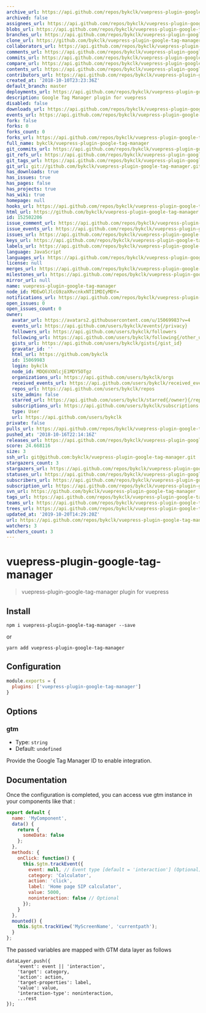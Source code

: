 ```yaml
---
archive_url: https://api.github.com/repos/bykclk/vuepress-plugin-google-tag-manager/{archive_format}{/ref}
archived: false
assignees_url: https://api.github.com/repos/bykclk/vuepress-plugin-google-tag-manager/assignees{/user}
blobs_url: https://api.github.com/repos/bykclk/vuepress-plugin-google-tag-manager/git/blobs{/sha}
branches_url: https://api.github.com/repos/bykclk/vuepress-plugin-google-tag-manager/branches{/branch}
clone_url: https://github.com/bykclk/vuepress-plugin-google-tag-manager.git
collaborators_url: https://api.github.com/repos/bykclk/vuepress-plugin-google-tag-manager/collaborators{/collaborator}
comments_url: https://api.github.com/repos/bykclk/vuepress-plugin-google-tag-manager/comments{/number}
commits_url: https://api.github.com/repos/bykclk/vuepress-plugin-google-tag-manager/commits{/sha}
compare_url: https://api.github.com/repos/bykclk/vuepress-plugin-google-tag-manager/compare/{base}...{head}
contents_url: https://api.github.com/repos/bykclk/vuepress-plugin-google-tag-manager/contents/{+path}
contributors_url: https://api.github.com/repos/bykclk/vuepress-plugin-google-tag-manager/contributors
created_at: '2018-10-10T23:23:36Z'
default_branch: master
deployments_url: https://api.github.com/repos/bykclk/vuepress-plugin-google-tag-manager/deployments
description: Google Tag Manager plugin for vuepress
disabled: false
downloads_url: https://api.github.com/repos/bykclk/vuepress-plugin-google-tag-manager/downloads
events_url: https://api.github.com/repos/bykclk/vuepress-plugin-google-tag-manager/events
fork: false
forks: 0
forks_count: 0
forks_url: https://api.github.com/repos/bykclk/vuepress-plugin-google-tag-manager/forks
full_name: bykclk/vuepress-plugin-google-tag-manager
git_commits_url: https://api.github.com/repos/bykclk/vuepress-plugin-google-tag-manager/git/commits{/sha}
git_refs_url: https://api.github.com/repos/bykclk/vuepress-plugin-google-tag-manager/git/refs{/sha}
git_tags_url: https://api.github.com/repos/bykclk/vuepress-plugin-google-tag-manager/git/tags{/sha}
git_url: git://github.com/bykclk/vuepress-plugin-google-tag-manager.git
has_downloads: true
has_issues: true
has_pages: false
has_projects: true
has_wiki: true
homepage: null
hooks_url: https://api.github.com/repos/bykclk/vuepress-plugin-google-tag-manager/hooks
html_url: https://github.com/bykclk/vuepress-plugin-google-tag-manager
id: 152502206
issue_comment_url: https://api.github.com/repos/bykclk/vuepress-plugin-google-tag-manager/issues/comments{/number}
issue_events_url: https://api.github.com/repos/bykclk/vuepress-plugin-google-tag-manager/issues/events{/number}
issues_url: https://api.github.com/repos/bykclk/vuepress-plugin-google-tag-manager/issues{/number}
keys_url: https://api.github.com/repos/bykclk/vuepress-plugin-google-tag-manager/keys{/key_id}
labels_url: https://api.github.com/repos/bykclk/vuepress-plugin-google-tag-manager/labels{/name}
language: JavaScript
languages_url: https://api.github.com/repos/bykclk/vuepress-plugin-google-tag-manager/languages
license: null
merges_url: https://api.github.com/repos/bykclk/vuepress-plugin-google-tag-manager/merges
milestones_url: https://api.github.com/repos/bykclk/vuepress-plugin-google-tag-manager/milestones{/number}
mirror_url: null
name: vuepress-plugin-google-tag-manager
node_id: MDEwOlJlcG9zaXRvcnkxNTI1MDIyMDY=
notifications_url: https://api.github.com/repos/bykclk/vuepress-plugin-google-tag-manager/notifications{?since,all,participating}
open_issues: 0
open_issues_count: 0
owner:
  avatar_url: https://avatars2.githubusercontent.com/u/15069983?v=4
  events_url: https://api.github.com/users/bykclk/events{/privacy}
  followers_url: https://api.github.com/users/bykclk/followers
  following_url: https://api.github.com/users/bykclk/following{/other_user}
  gists_url: https://api.github.com/users/bykclk/gists{/gist_id}
  gravatar_id: ''
  html_url: https://github.com/bykclk
  id: 15069983
  login: bykclk
  node_id: MDQ6VXNlcjE1MDY5OTgz
  organizations_url: https://api.github.com/users/bykclk/orgs
  received_events_url: https://api.github.com/users/bykclk/received_events
  repos_url: https://api.github.com/users/bykclk/repos
  site_admin: false
  starred_url: https://api.github.com/users/bykclk/starred{/owner}{/repo}
  subscriptions_url: https://api.github.com/users/bykclk/subscriptions
  type: User
  url: https://api.github.com/users/bykclk
private: false
pulls_url: https://api.github.com/repos/bykclk/vuepress-plugin-google-tag-manager/pulls{/number}
pushed_at: '2018-10-16T22:14:16Z'
releases_url: https://api.github.com/repos/bykclk/vuepress-plugin-google-tag-manager/releases{/id}
score: 24.668116
size: 3
ssh_url: git@github.com:bykclk/vuepress-plugin-google-tag-manager.git
stargazers_count: 3
stargazers_url: https://api.github.com/repos/bykclk/vuepress-plugin-google-tag-manager/stargazers
statuses_url: https://api.github.com/repos/bykclk/vuepress-plugin-google-tag-manager/statuses/{sha}
subscribers_url: https://api.github.com/repos/bykclk/vuepress-plugin-google-tag-manager/subscribers
subscription_url: https://api.github.com/repos/bykclk/vuepress-plugin-google-tag-manager/subscription
svn_url: https://github.com/bykclk/vuepress-plugin-google-tag-manager
tags_url: https://api.github.com/repos/bykclk/vuepress-plugin-google-tag-manager/tags
teams_url: https://api.github.com/repos/bykclk/vuepress-plugin-google-tag-manager/teams
trees_url: https://api.github.com/repos/bykclk/vuepress-plugin-google-tag-manager/git/trees{/sha}
updated_at: '2019-10-20T14:29:20Z'
url: https://api.github.com/repos/bykclk/vuepress-plugin-google-tag-manager
watchers: 3
watchers_count: 3
---
```


# vuepress-plugin-google-tag-manager

> vuepress-plugin-google-tag-manager plugin for vuepress

## Install

```
npm i vuepress-plugin-google-tag-manager --save
```
or
```
yarn add vuepress-plugin-google-tag-manager
```

## Configuration

```javascript
module.exports = {
  plugins: ['vuepress-plugin-google-tag-manager'] 
}
```

## Options

### gtm

- Type: `string`
- Default: `undefined`

Provide the Google Tag Manager ID to enable integration.

## Documentation

Once the configuration is completed, you can access vue gtm instance in your components like that :

```javascript
export default {
  name: 'MyComponent',
  data() {
    return {
      someData: false
    };
  },
  methods: {
    onClick: function() {
      this.$gtm.trackEvent({
        event: null, // Event type [default = 'interaction'] (Optional)
        category: 'Calculator',
        action: 'click',
        label: 'Home page SIP calculator',
        value: 5000,
        noninteraction: false // Optional
      });
    }
  },
  mounted() {
    this.$gtm.trackView('MyScreenName', 'currentpath');
  }
};
```

The passed variables are mapped with GTM data layer as follows

```
dataLayer.push({
	'event': event || 'interaction',
	'target': category,
	'action': action,
	'target-properties': label,
	'value': value,
	'interaction-type': noninteraction,
	...rest
});
```